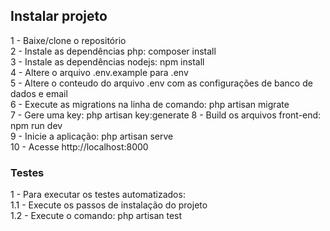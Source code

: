 ## Instalar projeto

1 - Baixe/clone o repositório </br>
2 - Instale as dependências php: composer install </br>
3 - Instale as dependências nodejs: npm install </br>
4 - Altere o arquivo .env.example para .env </br>
5 - Altere o conteudo do arquivo .env com as configurações de banco de dados e email </br>
6 - Execute as migrations na linha de comando: php artisan migrate </br>
7 - Gere uma key: php artisan key:generate
8 - Build os arquivos front-end: npm run dev </br>
9 - Inicie a aplicação: php artisan serve </br>
10 - Acesse http://localhost:8000

### Testes

1 - Para executar os testes automatizados: <br />
1.1 - Execute os passos de instalação do projeto </br>
1.2 - Execute o comando: php artisan test </br>

